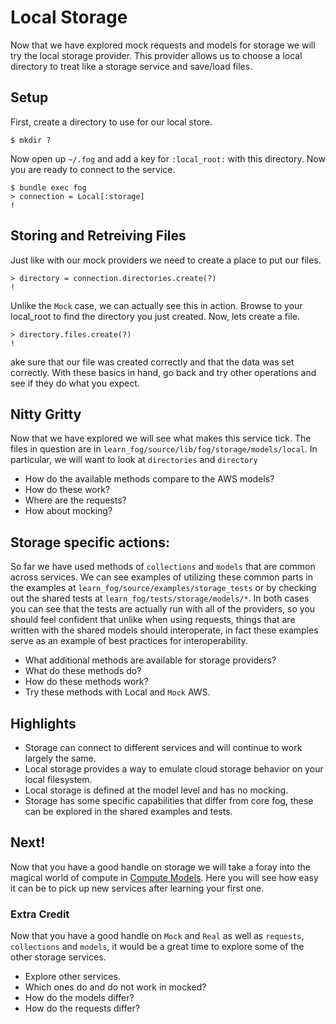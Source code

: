 # Local Storage

Now that we have explored mock requests and models for storage we will try the local storage provider. This provider allows us to choose a local directory to treat like a storage service and save/load files.

## Setup

First, create a directory to use for our local store.

    $ mkdir ?

Now open up `~/.fog` and add a key for `:local_root:` with this directory. Now you are ready to connect to the service.

    $ bundle exec fog
    > connection = Local[:storage]
    !

## Storing and Retreiving Files

Just like with our mock providers we need to create a place to put our files.

    > directory = connection.directories.create(?)
    !

Unlike the `Mock` case, we can actually see this in action. Browse to your local_root to find the directory you just created. Now, lets create a file.

    > directory.files.create(?)
    !

ake sure that our file was created correctly and that the data was set correctly. With these basics in hand, go back and try other operations and see if they do what you expect.

## Nitty Gritty

Now that we have explored we will see what makes this service tick. The files in question are in `learn_fog/source/lib/fog/storage/models/local`. In particular, we will want to look at `directories` and `directory`

* How do the available methods compare to the AWS models?
* How do these work?
* Where are the requests?
* How about mocking?

## Storage specific actions:

So far we have used methods of `collections` and `models` that are common across services.  We can see examples of utilizing these common parts in the examples at `learn_fog/source/examples/storage_tests` or by checking out the shared tests at `learn_fog/tests/storage/models/*`.  In both cases you can see that the tests are actually run with all of the providers, so you should feel confident that unlike when using requests, things that are written with the shared models should interoperate, in fact these examples serve as an example of best practices for interoperability.

* What additional methods are available for storage providers?
* What do these methods do?
* How do these methods work?
* Try these methods with Local and `Mock` AWS.

## Highlights

* Storage can connect to different services and will continue to work largely the same.
* Local storage provides a way to emulate cloud storage behavior on your local filesystem.
* Local storage is defined at the model level and has no mocking.
* Storage has some specific capabilities that differ from core fog, these can be explored in the shared examples and tests.

## Next!

Now that you have a good handle on storage we will take a foray into the magical world of compute in [Compute Models](6_compute_models.html).  Here you will see how easy it can be to pick up new services after learning your first one.

### Extra Credit

Now that you have a good handle on `Mock` and `Real` as well as `requests`, `collections` and `models`, it would be a great time to explore some of the other storage services.

* Explore other services.
* Which ones do and do not work in mocked?
* How do the models differ?
* How do the requests differ?
